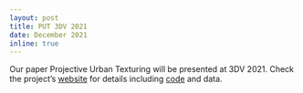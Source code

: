 ```yaml
---
layout: post
title: PUT 3DV 2021
date: December 2021
inline: true
---
```


Our paper Projective Urban Texturing will be presented at 3DV 2021. Check the project’s [website](https://ygeorg01.github.io/PUT/) for details including [code](https://github.com/ygeorg01/PUT) and data.

